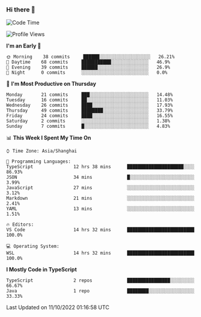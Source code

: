 ### Hi there 👋

<!--
**waynelwz/waynelwz** is a ✨ _special_ ✨ repository because its `README.md` (this file) appears on your GitHub profile.

Here are some ideas to get you started:

- 🔭 I’m currently working on ...
- 🌱 I’m currently learning ...
- 👯 I’m looking to collaborate on ...
- 🤔 I’m looking for help with ...
- 💬 Ask me about ...
- 📫 How to reach me: ...
- 😄 Pronouns: ...
- ⚡ Fun fact: ...
-->

<!--START_SECTION:waka-->
![Code Time](http://img.shields.io/badge/Code%20Time-528%20hrs%2013%20mins-blue)

![Profile Views](http://img.shields.io/badge/Profile%20Views-0-blue)

**I'm an Early 🐤** 

```text
🌞 Morning    38 commits     ██████░░░░░░░░░░░░░░░░░░░   26.21% 
🌆 Daytime    68 commits     ███████████░░░░░░░░░░░░░░   46.9% 
🌃 Evening    39 commits     ██████░░░░░░░░░░░░░░░░░░░   26.9% 
🌙 Night      0 commits      ░░░░░░░░░░░░░░░░░░░░░░░░░   0.0%

```
📅 **I'm Most Productive on Thursday** 

```text
Monday       21 commits     ███░░░░░░░░░░░░░░░░░░░░░░   14.48% 
Tuesday      16 commits     ██░░░░░░░░░░░░░░░░░░░░░░░   11.03% 
Wednesday    26 commits     ████░░░░░░░░░░░░░░░░░░░░░   17.93% 
Thursday     49 commits     ████████░░░░░░░░░░░░░░░░░   33.79% 
Friday       24 commits     ████░░░░░░░░░░░░░░░░░░░░░   16.55% 
Saturday     2 commits      ░░░░░░░░░░░░░░░░░░░░░░░░░   1.38% 
Sunday       7 commits      █░░░░░░░░░░░░░░░░░░░░░░░░   4.83%

```


📊 **This Week I Spent My Time On** 

```text
⌚︎ Time Zone: Asia/Shanghai

💬 Programming Languages: 
TypeScript               12 hrs 38 mins      █████████████████████░░░░   86.93% 
JSON                     34 mins             █░░░░░░░░░░░░░░░░░░░░░░░░   3.99% 
JavaScript               27 mins             ░░░░░░░░░░░░░░░░░░░░░░░░░   3.12% 
Markdown                 21 mins             ░░░░░░░░░░░░░░░░░░░░░░░░░   2.41% 
YAML                     13 mins             ░░░░░░░░░░░░░░░░░░░░░░░░░   1.51%

🔥 Editors: 
VS Code                  14 hrs 32 mins      █████████████████████████   100.0%

💻 Operating System: 
WSL                      14 hrs 32 mins      █████████████████████████   100.0%

```

**I Mostly Code in TypeScript** 

```text
TypeScript               2 repos             ████████████████░░░░░░░░░   66.67% 
Java                     1 repo              ████████░░░░░░░░░░░░░░░░░   33.33%

```



 Last Updated on 11/10/2022 01:16:58 UTC
<!--END_SECTION:waka-->
